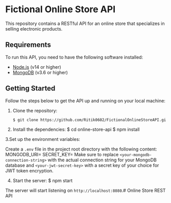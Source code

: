 # Fictional Online Store API

This repository contains a RESTful API for an online store that specializes in selling electronic products.

## Requirements

To run this API, you need to have the following software installed:

- [Node.js](https://nodejs.org/) (v14 or higher)
- [MongoDB](https://www.mongodb.com/) (v3.6 or higher)

## Getting Started

Follow the steps below to get the API up and running on your local machine:

1. Clone the repository:

   ```bash
   $ git clone https://github.com/Ritik0602/FictionalOnlineStoreAPI.git

   ```

2. Install the dependencies:
   $ cd online-store-api
   $ npm install

3.Set up the environment variables:

Create a `.env` file in the project root directory with the following content:
MONGODB_URI=<your-mongodb-connection-string>
SECRET_KEY=<your-jwt-secret-key>
Make sure to replace `<your-mongodb-connection-string>` with the actual connection string for your MongoDB database and `<your-jwt-secret-key>` with a secret key of your choice for JWT token encryption.

4. Start the server:
   $ npm start

The server will start listening on `http://localhost:8080`.# Online Store REST API
